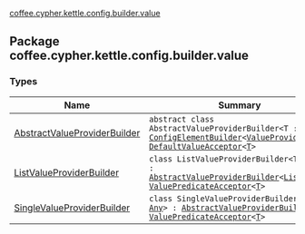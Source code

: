 [coffee.cypher.kettle.config.builder.value](./index.md)

## Package coffee.cypher.kettle.config.builder.value

### Types

| Name | Summary |
|---|---|
| [AbstractValueProviderBuilder](-abstract-value-provider-builder/index.md) | `abstract class AbstractValueProviderBuilder<T : `[`Any`](https://kotlinlang.org/api/latest/jvm/stdlib/kotlin/-any/index.html)`> : `[`ConfigElementBuilder`](../coffee.cypher.kettle.config.builder.type/-config-element-builder/index.md)`<`[`ValueProvider`](../coffee.cypher.kettle.config.value/-value-provider/index.md)`<`[`T`](-abstract-value-provider-builder/index.md#T)`>>, `[`DefaultValueAcceptor`](../coffee.cypher.kettle.config.builder.type/-default-value-acceptor/index.md)`<`[`T`](-abstract-value-provider-builder/index.md#T)`>` |
| [ListValueProviderBuilder](-list-value-provider-builder/index.md) | `class ListValueProviderBuilder<T : `[`Any`](https://kotlinlang.org/api/latest/jvm/stdlib/kotlin/-any/index.html)`> : `[`AbstractValueProviderBuilder`](-abstract-value-provider-builder/index.md)`<`[`List`](https://kotlinlang.org/api/latest/jvm/stdlib/kotlin.collections/-list/index.html)`<`[`T`](-list-value-provider-builder/index.md#T)`>>, `[`ValuePredicateAcceptor`](../coffee.cypher.kettle.config.builder.type/-value-predicate-acceptor/index.md)`<`[`T`](-list-value-provider-builder/index.md#T)`>` |
| [SingleValueProviderBuilder](-single-value-provider-builder/index.md) | `class SingleValueProviderBuilder<T : `[`Any`](https://kotlinlang.org/api/latest/jvm/stdlib/kotlin/-any/index.html)`> : `[`AbstractValueProviderBuilder`](-abstract-value-provider-builder/index.md)`<`[`T`](-single-value-provider-builder/index.md#T)`>, `[`ValuePredicateAcceptor`](../coffee.cypher.kettle.config.builder.type/-value-predicate-acceptor/index.md)`<`[`T`](-single-value-provider-builder/index.md#T)`>` |
